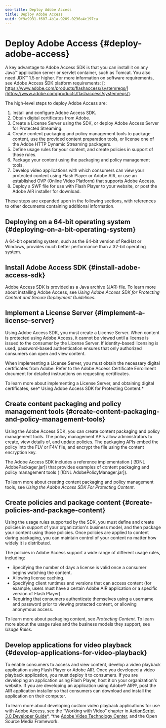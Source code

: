 ```yaml
---
seo-title: Deploy Adobe Access
title: Deploy Adobe Access
uuid: 9f9a9931-f607-4b1a-9209-0236a4c197ca
---
```


# Deploy Adobe Access {#deploy-adobe-access}

A key advantage to Adobe Access SDK is that you can install it on any Java™ application server or servlet container, such as Tomcat. You also need JDK™ 1.5 or higher. For more information on software requirements, see Adobe Access SDK platform requirements: [: https://www.adobe.com/products/flashaccess/systemreqs/](https://www.adobe.com/products/flashaccess/systemreqs/).

The high-level steps to deploy Adobe Access are:

1. Install and configure Adobe Access SDK. 
1. Obtain digital certificates from Adobe. 
1. Create a License Server using the SDK, or deploy Adobe Access Server for Protected Streaming. 
1. Create content packaging and policy management tools to package content, use the provided content preparation tools, or license one of the Adobe HTTP Dynamic Streaming packagers. 
1. Define usage rules for your content, and create policies in support of those rules. 
1. Package your content using the packaging and policy management tools. 
1. Develop video applications with which consumers can view your protected content using Flash Player or Adobe AIR, or use an established OVP (Online Video Platform) that supports Adobe Access. 
1. Deploy a SWF file for use with Flash Player to your website, or post the Adobe AIR installer for download.

These steps are expanded upon in the following sections, with references to other documents containing additional information.

## Deploying on a 64-bit operating system {#deploying-on-a-bit-operating-system}

A 64-bit operating system, such as the 64-bit version of RedHat or Windows, provides much better performance than a 32-bit operating system.

## Install Adobe Access SDK {#install-adobe-access-sdk}

Adobe Access SDK is provided as a Java archive (JAR) file. To learn more about installing Adobe Access, see *Using Adobe Access SDK for Protecting Content *and* Secure Deployment Guidelines*.

## Implement a License Server {#implement-a-license-server}

Using Adobe Access SDK, you must create a License Server. When content is protected using Adobe Access, it cannot be viewed until a license is issued to the consumer by the License Server. If identity-based licensing is used, password-based authentication ensures that only authorized consumers can open and view content.

When implementing a License Server, you must obtain the necessary digital certificates from Adobe. Refer to the Adobe Access Certificate Enrollment document for detailed instructions on requesting certificates.

To learn more about implementing a License Server, and obtaining digital certificates, see* Using Adobe Access SDK for Protecting Content.*

## Create content packaging and policy management tools {#create-content-packaging-and-policy-management-tools}

Using the Adobe Access SDK, you can create content packaging and policy management tools. The policy management APIs allow administrators to create, view details of, and update policies. The packaging APIs embed the policy into the FLV or F4V file, and encrypt the file using the content encryption key.

The Adobe Access SDK includes a reference implementation ( [!DNL AdobePackager.jar]) that provides examples of content packaging and policy management tools ( [!DNL AdobePolicyManager.jar]).

To learn more about creating content packaging and policy management tools, see *Using the Adobe Access SDK For Protecting Content*.

## Create policies and package content {#create-policies-and-package-content}

Using the usage rules supported by the SDK, you must define and create policies in support of your organization's business model, and then package your content using those policies. Once policies are applied to content during packaging, you can maintain control of your content no matter how widely it is distributed.

The policies in Adobe Access support a wide range of different usage rules, including:

* Specifying the number of days a license is valid once a consumer begins watching the content. 
* Allowing license caching. 
* Specifying client runtimes and versions that can access content (for example, users must have a certain Adobe AIR application or a specific version of Flash Player). 
* Requiring that consumers authenticate themselves using a username and password prior to viewing protected content, or allowing anonymous access.

To learn more about packaging content, see *Protecting Content*. To learn more about the usage rules and the business models they support, see *Usage Rules*.

## Develop applications for video playback {#develop-applications-for-video-playback}

To enable consumers to access and view content, develop a video playback application using Flash Player or Adobe AIR. Once you developed a video playback application, you must deploy it to consumers. If you are developing an application using Flash Player, host it on your organization's website. If you are developing an application using Adobe® AIR®, post the AIR application installer so that consumers can download and install the application on their computer.

To learn more about developing custom video playback applications for use with Adobe Access, see the “Working with Video” chapter in [ActionScript 3.0 Developer Guide](https://help.adobe.com/en_US/as3/dev/WS9936fa0d5984e93b3f4f38ec1272a447844-8000.html)*, *the [Adobe Video Technology Center](https://www.adobe.com/devnet/video/), and the Open Source Media Framework.